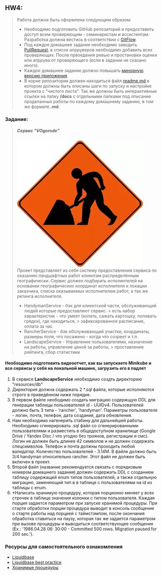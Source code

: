 ## HW4:

> Работа должна быть оформлена следующим образом:
>- Необходимо подготовить GitHub репозиторий и предоставить доступ всем проверяющим - семинаристам и ассистентам. Разработка
   > должна вестись в соответствии с [GitFlow](https://www.atlassian.com/ru/git/tutorials/comparing-workflows/gitflow-workflow).
>- Под каждое домашнее задание необходимо заводить [PullRequest](https://docs.gitlab.com/ee/user/project/merge_requests/creating_merge_requests.html),
   > в список апрруверов необходимо добавить всех проверяющих. После првоедения ревью и простановки оценки или апррува от проверяющего
   > (если в задании не сказано иного).
>- Каждое домашнее задание должно повышать [минорную версию приложения](https://semver.org/lang/ru/).
>- В корне репозитория должен находиться файл [readme.md](https://www.markdownguide.org/basic-syntax/) в котором должны быть
   > описаны шаги по запуску и настройке проекта с "чистого листа". Так же должны быть интерактивные ссылки на папку **/docs**
   > с отдельными папками под описание проделанных работы по каждому домашнему заданию, в том же формате **.md**.

### Заданиe:

> ##### Сервис "VOgorode"
> ![./image.webp](./image.webp)  
> Проект представляет из себя систему предоставления сервиса по оказанию ландшафтных работ клиентам распределённым
> географически. Сервис должен подбирать исполинтелей на основании географических координат исполнителя и локации заказчика,
> списка оказываемых исполнителем работ, а так же ретинга исполнителя.
> - HandymanService - бэк для клиентской части, обслуживающий людей которые предоставляют сервис.
    > есть набор характеристик - что умеет (копать, сажать картошку, поливать грядки), где находиться,
    > зафиксированное расписание, оплата за час
> - RancherService - бэк обслуживающий участки, координаты, размеры поля, что посажено - когда что созреет и т.п.
> - LandscapeService - Управление пользователями, назначение на работы, управление ценой за работы,
    > проставление рейтинга, сбор статистики

#### Необходимо подготовить видеоотчет, как вы запускаете Minikube и все сервисы у себя на локальной машине, загрузить его в падлет

1. В сервисе **LandscapeService** необходимо создть директорию "resources/db"
2. Директория должна содержать 2 *.sql файла, которые исполняются строго в приведённом ниже порядке.
3. В первом файле неободимо создать миграцию содержщую DDL для генерации таблицы пользователей id - UUIDv4.
   Пользователей должно быть 3 типа - 'rancher', 'handyman'. Параметры пользователя - логин, почта, телефон, дата
   создания, дата обновления.
4. Нам необходимо нагенерить стабину для дальнейшей работы. Необходимо сгенерировать .sql файл со сгенерированными
   пользователями и разместить в общедоступном хранилище (Google Drive / Yandex Disc / что угодно без троянов,
   регистрации и смс). Логин не должен быть длинее 42 символов и не должен содержать спецсимволов. Телефон и почта
   должны проходить любой валидатор. Количество пользователей - 3.14М. В файле должно быть 3/4 handyman относительно
   rancher. Этот файл не должен быть включен в проект.
5. Второй файл (название рекомендуется связать с порядковым номером домашнего задания) должен содержать DDL с созданием
   таблицу содержащей enum типов пользователей, а также отдельную миграцию, заменяющий тип в в таблице с пользователями
   на id из таблицы с enum.
6. \*Написать хранимую процедуру, которая порционно меняет у всех строчек в таблице значения колонки с типом
   пользователя. Каждая порция задается параметром при запуске хранимой процедуры. При старте обработки порции процедура
   выводит в консоль сообщение о старте работы над порцией с таймстэмпом, после окончания обработка ставиться на паузу,
   которая так же задается параметром при вызове процедуры и выводиться соответствующее сообщение (Ex.: '1986.04.28 06:
   30:00 - Committed 500 rows. Migration paused for 200 sec.').

### Ресурсы для самостоятельного ознакомления

- [Liquidbase](https://www.liquibase.org/)
- [Liquidbase best practice](https://www.liquibase.org/get-started/best-practices)
- [Хранимые процедуры](https://postgrespro.ru/docs/postgresql/11/sql-createprocedure)